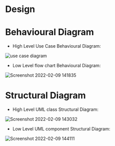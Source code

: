 # Design
# Behavioural Diagram
* High Level Use Case Behavioural Diagram:

![use case diagram](https://user-images.githubusercontent.com/98829253/153533639-829da133-a6b7-4071-b80f-436152cbe92c.png)
* Low Level flow chart Behavioural Diagram:

![Screenshot 2022-02-09 141835](https://user-images.githubusercontent.com/98829253/153159178-1c56a9c6-b4c6-4eb8-ad15-2874ba1c1c57.png)
# Structural Diagram

* High Level UML class Structural Diagram:

![Screenshot 2022-02-09 143032](https://user-images.githubusercontent.com/98829253/153161292-5f03b716-8b1f-4447-a350-03fde343cd58.png)
* Low Level UML component Structural Diagram:

![Screenshot 2022-02-09 144111](https://user-images.githubusercontent.com/98829253/153162910-ba31d08b-b673-474c-b773-10c8a99c91cc.png)

